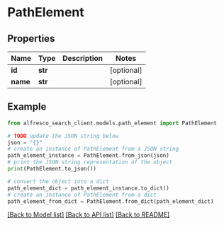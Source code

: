 # PathElement


## Properties

Name | Type | Description | Notes
------------ | ------------- | ------------- | -------------
**id** | **str** |  | [optional] 
**name** | **str** |  | [optional] 

## Example

```python
from alfresco_search_client.models.path_element import PathElement

# TODO update the JSON string below
json = "{}"
# create an instance of PathElement from a JSON string
path_element_instance = PathElement.from_json(json)
# print the JSON string representation of the object
print(PathElement.to_json())

# convert the object into a dict
path_element_dict = path_element_instance.to_dict()
# create an instance of PathElement from a dict
path_element_from_dict = PathElement.from_dict(path_element_dict)
```
[[Back to Model list]](../README.md#documentation-for-models) [[Back to API list]](../README.md#documentation-for-api-endpoints) [[Back to README]](../README.md)


